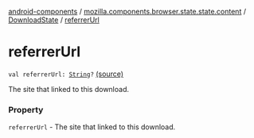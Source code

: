 [android-components](../../index.md) / [mozilla.components.browser.state.state.content](../index.md) / [DownloadState](index.md) / [referrerUrl](./referrer-url.md)

# referrerUrl

`val referrerUrl: `[`String`](https://kotlinlang.org/api/latest/jvm/stdlib/kotlin/-string/index.html)`?` [(source)](https://github.com/mozilla-mobile/android-components/blob/master/components/browser/state/src/main/java/mozilla/components/browser/state/state/content/DownloadState.kt#L27)

The site that linked to this download.

### Property

`referrerUrl` - The site that linked to this download.